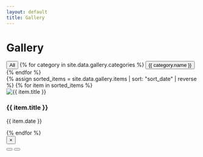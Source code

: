 ```yaml
---
layout: default
title: Gallery
---
```


<script src="/~gangman/assets/js/gallery.js"></script>
<div class="gallery-container container">
  <h1 class="page-title">Gallery</h1>

  <div class="category-toggles">
    <button class="category-toggle active" data-category="all">All</button>
    {% for category in site.data.gallery.categories %}
    <button class="category-toggle" data-category="{{ category.id }}">{{ category.name }}</button>
    {% endfor %}
  </div>

  <div class="gallery-grid">
    {% assign sorted_items = site.data.gallery.items | sort: "sort_date" | reverse %}
    {% for item in sorted_items %}
    <div class="gallery-item" data-category="{{ item.category }}">
      <div class="item-image">
        <img src="{{ item.image }}" alt="{{ item.title }}" loading="lazy">
      </div>
      <div class="item-info">
        <h3>{{ item.title }}</h3>
        <p>{{ item.date }}</p>
      </div>
    </div>
    {% endfor %}
  </div>
</div>

<div class="gallery-modal">
  <button class="modal-close">×</button>
  <div class="modal-content">
    <img src="" alt="">
  </div>
  <button class="modal-prev"></button>
  <button class="modal-next"></button>
</div>
